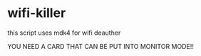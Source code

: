 # wifi-killer
this script uses mdk4 for wifi deauther

YOU NEED A CARD THAT CAN BE PUT INTO MONITOR MODE!!

